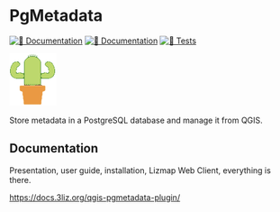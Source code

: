 # PgMetadata

[![📖 Documentation](https://github.com/3liz/qgis-pgmetadata-plugin/actions/workflows/publish-doc.yml/badge.svg)](https://github.com/3liz/qgis-pgmetadata-plugin/actions/workflows/publish-doc.yml)
[![📖 Documentation](https://github.com/3liz/qgis-pgmetadata-plugin/actions/workflows/publish-doc.yml/badge.svg)](https://github.com/3liz/qgis-pgmetadata-plugin/actions/workflows/publish-doc.yml)
[![🧪 Tests](https://github.com/3liz/qgis-pgmetadata-plugin/actions/workflows/ci.yml/badge.svg)](https://github.com/3liz/qgis-pgmetadata-plugin/actions/workflows/ci.yml)


![icon](pg_metadata/resources/icons/icon.png)

Store metadata in a PostgreSQL database and manage it from QGIS.

## Documentation

Presentation, user guide, installation, Lizmap Web Client, everything is there.

https://docs.3liz.org/qgis-pgmetadata-plugin/
